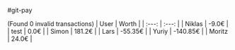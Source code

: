 #git-pay

(Found 0 invalid transactions)
| User | Worth |
| :---: | :---: |
| Niklas | -9.0€ |
| test | 0.0€ |
| Simon | 181.2€ |
| Lars | -55.35€ |
| Yuriy | -140.85€ |
| Moritz | 24.0€ |
